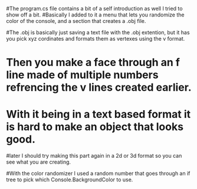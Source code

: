 #The program.cs file contains a bit of a self introduction as well I tried to show off a bit.
#Basically I added to it a menu that lets you randomize the color of the console, and a section that creates a .obj file.

#The .obj is basically just saving a text file with the .obj extention, but it has you pick xyz cordinates and formats them as vertexes using the v format.
# Then you make a face through an f line made of multiple numbers refrencing the v lines created earlier.
# With it being in a text based format it is hard to make an object that looks good.
#later I should try making this part again in a 2d or 3d format so you can see what you are creating.

#With the color randomizer I used a random number that goes through an if tree to pick which Console.BackgroundColor to use.
